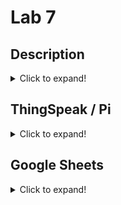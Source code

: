 # Lab 7
## Description
<details>
  <summary>Click to expand!</summary>
  
**Lab 7:** The purpose of Lab 7 is to familiarize oneself with ThingSpeak and Google Sheets.
![image](https://user-images.githubusercontent.com/43688127/167752156-a1c1fe5a-dea7-4e91-b1d8-4434cb136ee8.png)
  
[ThingSpeak](https://thingspeak.com/)
</details>

## ThingSpeak / Pi
<details>
  <summary>Click to expand!</summary>
  
**Gathering Data from Pi**  <br>
![image](https://user-images.githubusercontent.com/43688127/167757318-357e4d3d-8a44-40c8-85c3-1d35c5433c26.png) <br>
  <br>

</details>

## Google Sheets
<details>
  <summary>Click to expand!</summary>
  
**Google Sheets Data**  <br>
![image](https://user-images.githubusercontent.com/43688127/167757438-913e7ddf-d8f8-49bb-a730-35c0108aa047.png) <br>
  <br>
Note: The above screenshot was taken while this program was running. For the full set of data, please check the spreadsheet linked below. <br>

[Data Sheet](https://docs.google.com/spreadsheets/d/1yWwk_asNaBPolKLTkngyVac2JpwqlUmqxc3HmF4VMsk/edit#gid=0)

</details>

</details>

